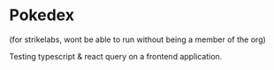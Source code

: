 # Pokedex

(for strikelabs, wont be able to run without being a member of the org)

Testing typescript & react query on a frontend application.
